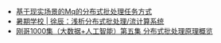 - [基于现实场景的Mq的分布式批处理任务方式](https://mp.weixin.qq.com/s/Y7J1LU6tl3wvM09SOYL3HQ)
- [暑期学校 | 徐辰：浅析分布式批处理/流计算系统](https://mp.weixin.qq.com/s/7k_7BAHsYg9JHaRBQHtH6A)
- [刚哥1000集（大数据+人工智能）第五集 分布式批处理原理概览](https://mp.weixin.qq.com/s/vvuCLUBo3q5hiJAkTi4RXg)
